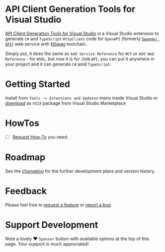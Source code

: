 # API Client Generation Tools for Visual Studio

[API Client Generation Tools for Visual Studio](https://marketplace.visualstudio.com/publishers/dmitry-pavlov) is a Visual Studio extension to generate `C#` and `TypeScript` `HttpClient` code for `OpenAPI` (formerly [`Swagger API`](https://swagger.io/docs/specification/about/)) web service with [NSwag](https://github.com/RSuter/NSwag) toolchain.

Simply put, it does the same as `Add Service Reference` for `WCF` or `Add Web Reference` - for `WSDL`, but now it is for `JSON` `API`, you can put it anywhere in your project and it can generate `C#` amd `TypeScript`.

# Getting Started

Install from `Tools -> Extensions and Updates` menu inside Visual Studio or [download](https://marketplace.visualstudio.com/publishers/dmitry-pavlov)  as `VSIX` package from Visual Studio Marketplace

# HowTos
- [ ] [Request How-To](https://github.com/dmitry-pavlov/api-client-generation-tools/issues/new?title=DOC) you need.

# Roadmap
See the [changelog](docs/vs/CHANGELOG.MD) for the further development plans and version history.

# Feedback
Please feel free to [request a feature](https://github.com/dmitry-pavlov/api-client-generation-tools/issues/new?title=FEATURE) or [report a bug](https://github.com/dmitry-pavlov/api-client-generation-tools/issues/new?title=BUG).

# Support Development
Note a lovely :heart: `Sponsor` button with available options at the top of this page. Your support is much appreciated!